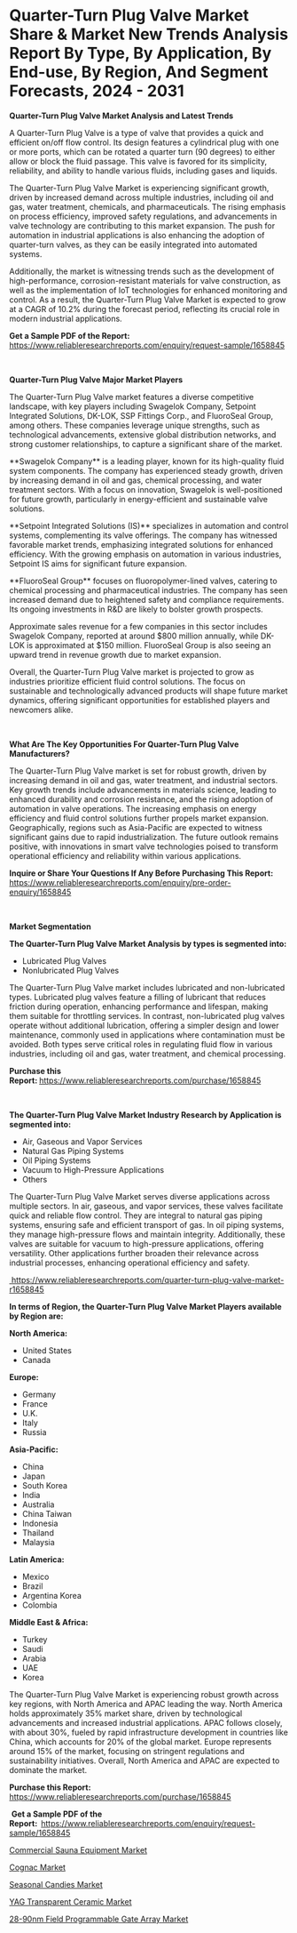 <p><h1>Quarter-Turn Plug Valve Market Share & Market New Trends Analysis Report By Type, By Application, By End-use, By Region, And Segment Forecasts, 2024 - 2031</h1></p><p><strong>Quarter-Turn Plug Valve Market Analysis and Latest Trends</strong></p>
<p><p>A Quarter-Turn Plug Valve is a type of valve that provides a quick and efficient on/off flow control. Its design features a cylindrical plug with one or more ports, which can be rotated a quarter turn (90 degrees) to either allow or block the fluid passage. This valve is favored for its simplicity, reliability, and ability to handle various fluids, including gases and liquids.</p><p>The Quarter-Turn Plug Valve Market is experiencing significant growth, driven by increased demand across multiple industries, including oil and gas, water treatment, chemicals, and pharmaceuticals. The rising emphasis on process efficiency, improved safety regulations, and advancements in valve technology are contributing to this market expansion. The push for automation in industrial applications is also enhancing the adoption of quarter-turn valves, as they can be easily integrated into automated systems.</p><p>Additionally, the market is witnessing trends such as the development of high-performance, corrosion-resistant materials for valve construction, as well as the implementation of IoT technologies for enhanced monitoring and control. As a result, the Quarter-Turn Plug Valve Market is expected to grow at a CAGR of 10.2% during the forecast period, reflecting its crucial role in modern industrial applications.</p></p>
<p><strong>Get a Sample PDF of the Report:&nbsp;</strong> <a href="https://www.reliableresearchreports.com/enquiry/request-sample/1658845?utm_campaign=10&utm_medium=2&utm_source=Github&utm_content=ia&utm_term=28092024&utm_id=quarter-turn-plug-valve">https://www.reliableresearchreports.com/enquiry/request-sample/1658845</a></p>
<p>&nbsp;</p>
<p><strong>Quarter-Turn Plug Valve Major Market Players</strong></p>
<p><p>The Quarter-Turn Plug Valve market features a diverse competitive landscape, with key players including Swagelok Company, Setpoint Integrated Solutions, DK-LOK, SSP Fittings Corp., and FluoroSeal Group, among others. These companies leverage unique strengths, such as technological advancements, extensive global distribution networks, and strong customer relationships, to capture a significant share of the market.</p><p>**Swagelok Company** is a leading player, known for its high-quality fluid system components. The company has experienced steady growth, driven by increasing demand in oil and gas, chemical processing, and water treatment sectors. With a focus on innovation, Swagelok is well-positioned for future growth, particularly in energy-efficient and sustainable valve solutions.</p><p>**Setpoint Integrated Solutions (IS)** specializes in automation and control systems, complementing its valve offerings. The company has witnessed favorable market trends, emphasizing integrated solutions for enhanced efficiency. With the growing emphasis on automation in various industries, Setpoint IS aims for significant future expansion.</p><p>**FluoroSeal Group** focuses on fluoropolymer-lined valves, catering to chemical processing and pharmaceutical industries. The company has seen increased demand due to heightened safety and compliance requirements. Its ongoing investments in R&D are likely to bolster growth prospects.</p><p>Approximate sales revenue for a few companies in this sector includes Swagelok Company, reported at around $800 million annually, while DK-LOK is approximated at $150 million. FluoroSeal Group is also seeing an upward trend in revenue growth due to market expansion.</p><p>Overall, the Quarter-Turn Plug Valve market is projected to grow as industries prioritize efficient fluid control solutions. The focus on sustainable and technologically advanced products will shape future market dynamics, offering significant opportunities for established players and newcomers alike.</p></p>
<p>&nbsp;</p>
<p><strong>What Are The Key Opportunities For Quarter-Turn Plug Valve Manufacturers?</strong></p>
<p><p>The Quarter-Turn Plug Valve market is set for robust growth, driven by increasing demand in oil and gas, water treatment, and industrial sectors. Key growth trends include advancements in materials science, leading to enhanced durability and corrosion resistance, and the rising adoption of automation in valve operations. The increasing emphasis on energy efficiency and fluid control solutions further propels market expansion. Geographically, regions such as Asia-Pacific are expected to witness significant gains due to rapid industrialization. The future outlook remains positive, with innovations in smart valve technologies poised to transform operational efficiency and reliability within various applications.</p></p>
<p><strong>Inquire or Share Your Questions If Any Before Purchasing This Report:</strong> <a href="https://www.reliableresearchreports.com/enquiry/pre-order-enquiry/1658845?utm_campaign=10&utm_medium=2&utm_source=Github&utm_content=ia&utm_term=28092024&utm_id=quarter-turn-plug-valve">https://www.reliableresearchreports.com/enquiry/pre-order-enquiry/1658845</a></p>
<p>&nbsp;</p>
<p><strong>Market Segmentation</strong></p>
<p><strong>The Quarter-Turn Plug Valve Market Analysis by types is segmented into:</strong></p>
<p><ul><li>Lubricated Plug Valves</li><li>Nonlubricated Plug Valves</li></ul></p>
<p><p>The Quarter-Turn Plug Valve market includes lubricated and non-lubricated types. Lubricated plug valves feature a filling of lubricant that reduces friction during operation, enhancing performance and lifespan, making them suitable for throttling services. In contrast, non-lubricated plug valves operate without additional lubrication, offering a simpler design and lower maintenance, commonly used in applications where contamination must be avoided. Both types serve critical roles in regulating fluid flow in various industries, including oil and gas, water treatment, and chemical processing.</p></p>
<p><strong>Purchase this Report:&nbsp;</strong><a href="https://www.reliableresearchreports.com/purchase/1658845?utm_campaign=10&utm_medium=2&utm_source=Github&utm_content=ia&utm_term=28092024&utm_id=quarter-turn-plug-valve">https://www.reliableresearchreports.com/purchase/1658845</a></p>
<p>&nbsp;</p>
<p><strong>The Quarter-Turn Plug Valve Market Industry Research by Application is segmented into:</strong></p>
<p><ul><li>Air, Gaseous and Vapor Services</li><li>Natural Gas Piping Systems</li><li>Oil Piping Systems</li><li>Vacuum to High-Pressure Applications</li><li>Others</li></ul></p>
<p><p>The Quarter-Turn Plug Valve Market serves diverse applications across multiple sectors. In air, gaseous, and vapor services, these valves facilitate quick and reliable flow control. They are integral to natural gas piping systems, ensuring safe and efficient transport of gas. In oil piping systems, they manage high-pressure flows and maintain integrity. Additionally, these valves are suitable for vacuum to high-pressure applications, offering versatility. Other applications further broaden their relevance across industrial processes, enhancing operational efficiency and safety.</p></p>
<p><a href="https://www.reliableresearchreports.com/quarter-turn-plug-valve-market-r1658845?utm_campaign=10&utm_medium=2&utm_source=Github&utm_content=ia&utm_term=28092024&utm_id=quarter-turn-plug-valve">&nbsp;https://www.reliableresearchreports.com/quarter-turn-plug-valve-market-r1658845</a></p>
<p><strong>In terms of Region, the Quarter-Turn Plug Valve Market Players available by Region are:</strong></p>
<p>
    <p> <strong> North America: </strong>
        <ul>
            <li>United States</li>
            <li>Canada</li>
        </ul>
        </p> 
    <p> <strong> Europe: </strong>
        <ul>
            <li>Germany</li>
            <li>France</li>
            <li>U.K.</li>
            <li>Italy</li>
            <li>Russia</li>
        </ul>
        </p> 
    <p> <strong> Asia-Pacific: </strong>
        <ul>
            <li>China</li>
            <li>Japan</li>
            <li>South Korea</li>
            <li>India</li>
            <li>Australia</li>
            <li>China Taiwan</li>
            <li>Indonesia</li>
            <li>Thailand</li>
            <li>Malaysia</li>
        </ul>
        </p> 
    <p> <strong> Latin America: </strong>
        <ul>
            <li>Mexico</li>
            <li>Brazil</li>
            <li>Argentina Korea</li>
            <li>Colombia</li>
        </ul>
        </p> 
    <p> <strong> Middle East & Africa: </strong>
        <ul>
            <li>Turkey</li>
            <li>Saudi</li>
            <li>Arabia</li>
            <li>UAE</li>
            <li>Korea</li>
        </ul>
    </p>
    </p>
<p><p>The Quarter-Turn Plug Valve Market is experiencing robust growth across key regions, with North America and APAC leading the way. North America holds approximately 35% market share, driven by technological advancements and increased industrial applications. APAC follows closely, with about 30%, fueled by rapid infrastructure development in countries like China, which accounts for 20% of the global market. Europe represents around 15% of the market, focusing on stringent regulations and sustainability initiatives. Overall, North America and APAC are expected to dominate the market.</p></p>
<p><strong>Purchase this Report: </strong><a href="https://www.reliableresearchreports.com/purchase/1658845?utm_campaign=10&utm_medium=2&utm_source=Github&utm_content=ia&utm_term=28092024&utm_id=quarter-turn-plug-valve">https://www.reliableresearchreports.com/purchase/1658845</a></p>
<p>&nbsp;<strong>Get a Sample PDF of the Report:&nbsp;&nbsp;</strong><a href="https://www.reliableresearchreports.com/enquiry/request-sample/1658845?utm_campaign=10&utm_medium=2&utm_source=Github&utm_content=ia&utm_term=28092024&utm_id=quarter-turn-plug-valve">https://www.reliableresearchreports.com/enquiry/request-sample/1658845</a></p>
<p><strong></strong></p>
<p><p><a href="https://issuu.com/reportprime-2/docs/commercial-sauna-equipment-market-s_2ad9f809fcc6a3?utm_campaign=10&utm_medium=2&utm_source=Github&utm_content=ia&utm_term=28092024&utm_id=quarter-turn-plug-valve">Commercial Sauna Equipment Market</a></p><p><a href="https://www.linkedin.com/pulse/how-regional-markets-adapting-cognac-market-innovations-major-trends-e9hye?trackingId=X1Urb6eYS8WZQ59M5UE7%2FQ%3D%3D&utm_campaign=10&utm_medium=2&utm_source=Github&utm_content=ia&utm_term=28092024&utm_id=quarter-turn-plug-valve">Cognac Market</a></p><p><a href="https://www.linkedin.com/pulse/driving-market-forces-seasonal-candies-trends-future-forecasts-1cwic?trackingId=pS8jJjpNQu2mopLFjaSwYQ%3D%3D&utm_campaign=10&utm_medium=2&utm_source=Github&utm_content=ia&utm_term=28092024&utm_id=quarter-turn-plug-valve">Seasonal Candies Market</a></p><p><a href="https://github.com/hgf64gh/Market-Research-Report-List-1/blob/main/yag-transparent-ceramic-market.md?utm_campaign=10&utm_medium=2&utm_source=Github&utm_content=ia&utm_term=28092024&utm_id=quarter-turn-plug-valve">YAG Transparent Ceramic Market</a></p><p><a href="https://github.com/SanjidaMahmud54/Market-Research-Report-List-1/blob/main/28-90nm-field-programmable-gate-array-market.md?utm_campaign=10&utm_medium=2&utm_source=Github&utm_content=ia&utm_term=28092024&utm_id=quarter-turn-plug-valve">28-90nm Field Programmable Gate Array Market</a></p></p>